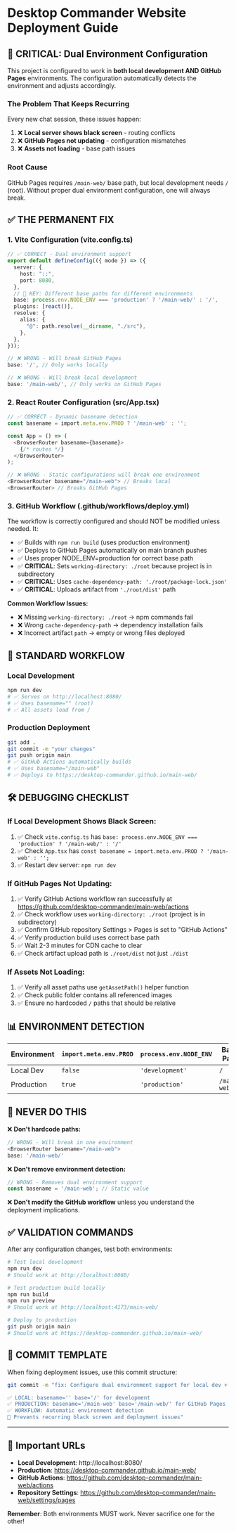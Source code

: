 # Desktop Commander Website Deployment Guide

## 🚨 **CRITICAL: Dual Environment Configuration**

This project is configured to work in **both local development AND GitHub Pages** environments. The configuration automatically detects the environment and adjusts accordingly.

### **The Problem That Keeps Recurring**

Every new chat session, these issues happen:
1. ❌ **Local server shows black screen** - routing conflicts
2. ❌ **GitHub Pages not updating** - configuration mismatches  
3. ❌ **Assets not loading** - base path issues

### **Root Cause**

GitHub Pages requires `/main-web/` base path, but local development needs `/` (root). Without proper dual environment configuration, one will always break.

## ✅ **THE PERMANENT FIX**

### **1. Vite Configuration (vite.config.ts)**
```typescript
// ✅ CORRECT - Dual environment support
export default defineConfig(({ mode }) => ({
  server: {
    host: "::",
    port: 8080,
  },
  // 🔑 KEY: Different base paths for different environments
  base: process.env.NODE_ENV === 'production' ? '/main-web/' : '/',
  plugins: [react()],
  resolve: {
    alias: {
      "@": path.resolve(__dirname, "./src"),
    },
  },
}));

// ❌ WRONG - Will break GitHub Pages
base: '/', // Only works locally

// ❌ WRONG - Will break local development  
base: '/main-web/', // Only works on GitHub Pages
```

### **2. React Router Configuration (src/App.tsx)**
```typescript
// ✅ CORRECT - Dynamic basename detection
const basename = import.meta.env.PROD ? '/main-web' : '';

const App = () => (
  <BrowserRouter basename={basename}>
    {/* routes */}
  </BrowserRouter>
);

// ❌ WRONG - Static configurations will break one environment
<BrowserRouter basename="/main-web"> // Breaks local
<BrowserRouter> // Breaks GitHub Pages
```

### **3. GitHub Workflow (.github/workflows/deploy.yml)**
The workflow is correctly configured and should NOT be modified unless needed. It:
- ✅ Builds with `npm run build` (uses production environment)  
- ✅ Deploys to GitHub Pages automatically on main branch pushes
- ✅ Uses proper NODE_ENV=production for correct base path
- ✅ **CRITICAL**: Sets `working-directory: ./root` because project is in subdirectory
- ✅ **CRITICAL**: Uses `cache-dependency-path: './root/package-lock.json'`
- ✅ **CRITICAL**: Uploads artifact from `'./root/dist'` path

**Common Workflow Issues:**
- ❌ Missing `working-directory: ./root` → npm commands fail
- ❌ Wrong `cache-dependency-path` → dependency installation fails  
- ❌ Incorrect artifact `path` → empty or wrong files deployed

## 🔄 **STANDARD WORKFLOW**

### **Local Development**
```bash
npm run dev
# ✅ Serves on http://localhost:8080/
# ✅ Uses basename="" (root)
# ✅ All assets load from /
```

### **Production Deployment**
```bash
git add .
git commit -m "your changes"
git push origin main
# ✅ GitHub Actions automatically builds
# ✅ Uses basename="/main-web" 
# ✅ Deploys to https://desktop-commander.github.io/main-web/
```

## 🛠️ **DEBUGGING CHECKLIST**

### **If Local Development Shows Black Screen:**
1. ✅ Check `vite.config.ts` has `base: process.env.NODE_ENV === 'production' ? '/main-web/' : '/'`
2. ✅ Check `App.tsx` has `const basename = import.meta.env.PROD ? '/main-web' : '';`
3. ✅ Restart dev server: `npm run dev`

### **If GitHub Pages Not Updating:**
1. ✅ Verify GitHub Actions workflow ran successfully at https://github.com/desktop-commander/main-web/actions
2. ✅ Check workflow uses `working-directory: ./root` (project is in subdirectory)
3. ✅ Confirm GitHub repository Settings > Pages is set to "GitHub Actions"
4. ✅ Verify production build uses correct base path
5. ✅ Wait 2-3 minutes for CDN cache to clear
6. ✅ Check artifact upload path is `./root/dist` not just `./dist`

### **If Assets Not Loading:**
1. ✅ Verify all asset paths use `getAssetPath()` helper function
2. ✅ Check public folder contains all referenced images
3. ✅ Ensure no hardcoded `/` paths that should be relative

## 📊 **ENVIRONMENT DETECTION**

| Environment | `import.meta.env.PROD` | `process.env.NODE_ENV` | Base Path | Basename |
|-------------|------------------------|------------------------|-----------|----------|
| Local Dev   | `false` | `'development'` | `/` | `''` |
| Production  | `true` | `'production'` | `/main-web/` | `'/main-web'` |

## 🚨 **NEVER DO THIS**

❌ **Don't hardcode paths:**
```typescript
// WRONG - Will break in one environment
<BrowserRouter basename="/main-web">
base: '/main-web/'
```

❌ **Don't remove environment detection:**
```typescript
// WRONG - Removes dual environment support
const basename = '/main-web'; // Static value
```

❌ **Don't modify the GitHub workflow** unless you understand the deployment implications.

## ✅ **VALIDATION COMMANDS**

After any configuration changes, test both environments:

```bash
# Test local development
npm run dev
# Should work at http://localhost:8080/

# Test production build locally  
npm run build
npm run preview
# Should work at http://localhost:4173/main-web/

# Deploy to production
git push origin main
# Should work at https://desktop-commander.github.io/main-web/
```

## 📝 **COMMIT TEMPLATE**

When fixing deployment issues, use this commit structure:

```bash
git commit -m "fix: Configure dual environment support for local dev + GitHub Pages

✅ LOCAL: basename='' base='/' for development
✅ PRODUCTION: basename='/main-web' base='/main-web/' for GitHub Pages  
✅ WORKFLOW: Automatic environment detection
🔧 Prevents recurring black screen and deployment issues"
```

---

## 🔗 **Important URLs**

- **Local Development**: http://localhost:8080/
- **Production**: https://desktop-commander.github.io/main-web/
- **GitHub Actions**: https://github.com/desktop-commander/main-web/actions
- **Repository Settings**: https://github.com/desktop-commander/main-web/settings/pages

**Remember**: Both environments MUST work. Never sacrifice one for the other!